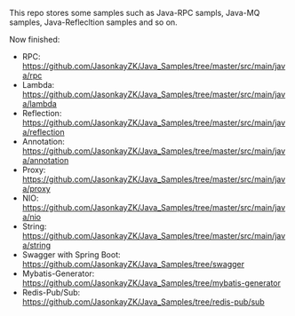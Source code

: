 This repo stores some samples such as Java-RPC sampls, Java-MQ samples, Java-Reflecltion samples and so on.

Now finished: 

-   RPC: https://github.com/JasonkayZK/Java_Samples/tree/master/src/main/java/rpc
-   Lambda: https://github.com/JasonkayZK/Java_Samples/tree/master/src/main/java/lambda
-   Reflection: https://github.com/JasonkayZK/Java_Samples/tree/master/src/main/java/reflection
-   Annotation: https://github.com/JasonkayZK/Java_Samples/tree/master/src/main/java/annotation
-   Proxy: https://github.com/JasonkayZK/Java_Samples/tree/master/src/main/java/proxy
-   NIO: https://github.com/JasonkayZK/Java_Samples/tree/master/src/main/java/nio 
-   String: https://github.com/JasonkayZK/Java_Samples/tree/master/src/main/java/string
-   Swagger with Spring Boot: https://github.com/JasonkayZK/Java_Samples/tree/swagger
-   Mybatis-Generator: https://github.com/JasonkayZK/Java_Samples/tree/mybatis-generator
-   Redis-Pub/Sub: https://github.com/JasonkayZK/Java_Samples/tree/redis-pub/sub